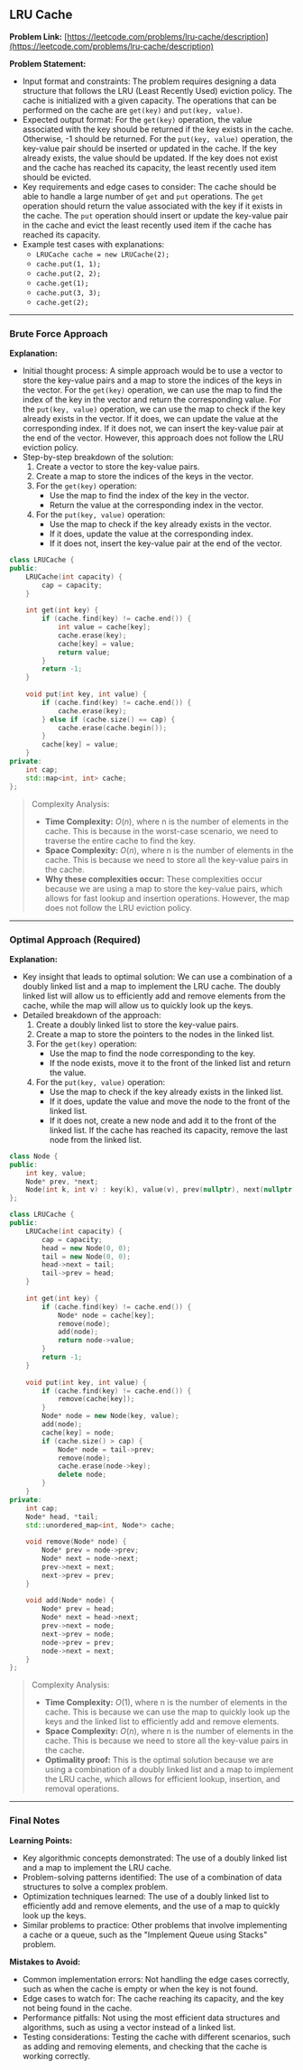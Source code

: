 ## LRU Cache
**Problem Link:** [https://leetcode.com/problems/lru-cache/description](https://leetcode.com/problems/lru-cache/description)

**Problem Statement:**
- Input format and constraints: The problem requires designing a data structure that follows the LRU (Least Recently Used) eviction policy. The cache is initialized with a given capacity. The operations that can be performed on the cache are `get(key)` and `put(key, value)`.
- Expected output format: For the `get(key)` operation, the value associated with the key should be returned if the key exists in the cache. Otherwise, -1 should be returned. For the `put(key, value)` operation, the key-value pair should be inserted or updated in the cache. If the key already exists, the value should be updated. If the key does not exist and the cache has reached its capacity, the least recently used item should be evicted.
- Key requirements and edge cases to consider: The cache should be able to handle a large number of `get` and `put` operations. The `get` operation should return the value associated with the key if it exists in the cache. The `put` operation should insert or update the key-value pair in the cache and evict the least recently used item if the cache has reached its capacity.
- Example test cases with explanations:
    - `LRUCache cache = new LRUCache(2);` 
    - `cache.put(1, 1);` 
    - `cache.put(2, 2);` 
    - `cache.get(1);` 
    - `cache.put(3, 3);` 
    - `cache.get(2);` 

---

### Brute Force Approach

**Explanation:**
- Initial thought process: A simple approach would be to use a vector to store the key-value pairs and a map to store the indices of the keys in the vector. For the `get(key)` operation, we can use the map to find the index of the key in the vector and return the corresponding value. For the `put(key, value)` operation, we can use the map to check if the key already exists in the vector. If it does, we can update the value at the corresponding index. If it does not, we can insert the key-value pair at the end of the vector. However, this approach does not follow the LRU eviction policy.
- Step-by-step breakdown of the solution:
    1. Create a vector to store the key-value pairs.
    2. Create a map to store the indices of the keys in the vector.
    3. For the `get(key)` operation:
        - Use the map to find the index of the key in the vector.
        - Return the value at the corresponding index in the vector.
    4. For the `put(key, value)` operation:
        - Use the map to check if the key already exists in the vector.
        - If it does, update the value at the corresponding index.
        - If it does not, insert the key-value pair at the end of the vector.

```cpp
class LRUCache {
public:
    LRUCache(int capacity) {
        cap = capacity;
    }
    
    int get(int key) {
        if (cache.find(key) != cache.end()) {
            int value = cache[key];
            cache.erase(key);
            cache[key] = value;
            return value;
        }
        return -1;
    }
    
    void put(int key, int value) {
        if (cache.find(key) != cache.end()) {
            cache.erase(key);
        } else if (cache.size() == cap) {
            cache.erase(cache.begin());
        }
        cache[key] = value;
    }
private:
    int cap;
    std::map<int, int> cache;
};
```

> Complexity Analysis:
> - **Time Complexity:** $O(n)$, where n is the number of elements in the cache. This is because in the worst-case scenario, we need to traverse the entire cache to find the key.
> - **Space Complexity:** $O(n)$, where n is the number of elements in the cache. This is because we need to store all the key-value pairs in the cache.
> - **Why these complexities occur:** These complexities occur because we are using a map to store the key-value pairs, which allows for fast lookup and insertion operations. However, the map does not follow the LRU eviction policy.

---

### Optimal Approach (Required)

**Explanation:**
- Key insight that leads to optimal solution: We can use a combination of a doubly linked list and a map to implement the LRU cache. The doubly linked list will allow us to efficiently add and remove elements from the cache, while the map will allow us to quickly look up the keys.
- Detailed breakdown of the approach:
    1. Create a doubly linked list to store the key-value pairs.
    2. Create a map to store the pointers to the nodes in the linked list.
    3. For the `get(key)` operation:
        - Use the map to find the node corresponding to the key.
        - If the node exists, move it to the front of the linked list and return the value.
    4. For the `put(key, value)` operation:
        - Use the map to check if the key already exists in the linked list.
        - If it does, update the value and move the node to the front of the linked list.
        - If it does not, create a new node and add it to the front of the linked list. If the cache has reached its capacity, remove the last node from the linked list.

```cpp
class Node {
public:
    int key, value;
    Node* prev, *next;
    Node(int k, int v) : key(k), value(v), prev(nullptr), next(nullptr) {}
};

class LRUCache {
public:
    LRUCache(int capacity) {
        cap = capacity;
        head = new Node(0, 0);
        tail = new Node(0, 0);
        head->next = tail;
        tail->prev = head;
    }
    
    int get(int key) {
        if (cache.find(key) != cache.end()) {
            Node* node = cache[key];
            remove(node);
            add(node);
            return node->value;
        }
        return -1;
    }
    
    void put(int key, int value) {
        if (cache.find(key) != cache.end()) {
            remove(cache[key]);
        }
        Node* node = new Node(key, value);
        add(node);
        cache[key] = node;
        if (cache.size() > cap) {
            Node* node = tail->prev;
            remove(node);
            cache.erase(node->key);
            delete node;
        }
    }
private:
    int cap;
    Node* head, *tail;
    std::unordered_map<int, Node*> cache;
    
    void remove(Node* node) {
        Node* prev = node->prev;
        Node* next = node->next;
        prev->next = next;
        next->prev = prev;
    }
    
    void add(Node* node) {
        Node* prev = head;
        Node* next = head->next;
        prev->next = node;
        next->prev = node;
        node->prev = prev;
        node->next = next;
    }
};
```

> Complexity Analysis:
> - **Time Complexity:** $O(1)$, where n is the number of elements in the cache. This is because we can use the map to quickly look up the keys and the linked list to efficiently add and remove elements.
> - **Space Complexity:** $O(n)$, where n is the number of elements in the cache. This is because we need to store all the key-value pairs in the cache.
> - **Optimality proof:** This is the optimal solution because we are using a combination of a doubly linked list and a map to implement the LRU cache, which allows for efficient lookup, insertion, and removal operations.

---

### Final Notes

**Learning Points:**
- Key algorithmic concepts demonstrated: The use of a doubly linked list and a map to implement the LRU cache.
- Problem-solving patterns identified: The use of a combination of data structures to solve a complex problem.
- Optimization techniques learned: The use of a doubly linked list to efficiently add and remove elements, and the use of a map to quickly look up the keys.
- Similar problems to practice: Other problems that involve implementing a cache or a queue, such as the "Implement Queue using Stacks" problem.

**Mistakes to Avoid:**
- Common implementation errors: Not handling the edge cases correctly, such as when the cache is empty or when the key is not found.
- Edge cases to watch for: The cache reaching its capacity, and the key not being found in the cache.
- Performance pitfalls: Not using the most efficient data structures and algorithms, such as using a vector instead of a linked list.
- Testing considerations: Testing the cache with different scenarios, such as adding and removing elements, and checking that the cache is working correctly.